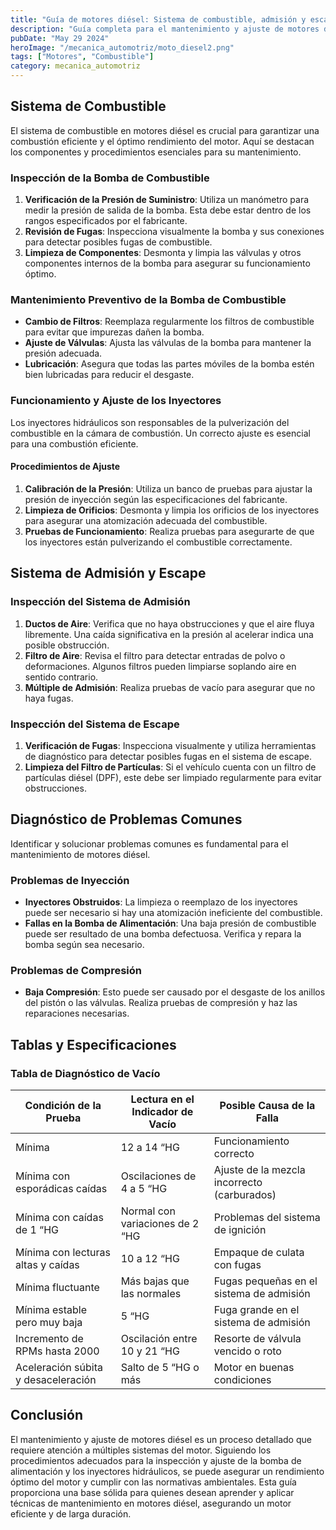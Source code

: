 ```yaml
---
title: "Guía de motores diésel: Sistema de combustible, admisión y escape"
description: "Guía completa para el mantenimiento y ajuste de motores diésel. Aprende sobre sistemas de combustible, admisión y escape con procedimientos detallados y prácticos, diseñados para mejorar el rendimiento del motor y asegurar su eficiencia."
pubDate: "May 29 2024"
heroImage: "/mecanica_automotriz/moto_diesel2.png"
tags: ["Motores", "Combustible"]
category: mecanica_automotriz
---
```


## Sistema de Combustible

El sistema de combustible en motores diésel es crucial para garantizar una combustión eficiente y el óptimo rendimiento del motor. Aquí se destacan los componentes y procedimientos esenciales para su mantenimiento.

### Inspección de la Bomba de Combustible

1. **Verificación de la Presión de Suministro**: Utiliza un manómetro para medir la presión de salida de la bomba. Esta debe estar dentro de los rangos especificados por el fabricante.
2. **Revisión de Fugas**: Inspecciona visualmente la bomba y sus conexiones para detectar posibles fugas de combustible.
3. **Limpieza de Componentes**: Desmonta y limpia las válvulas y otros componentes internos de la bomba para asegurar su funcionamiento óptimo.

### Mantenimiento Preventivo de la Bomba de Combustible

- **Cambio de Filtros**: Reemplaza regularmente los filtros de combustible para evitar que impurezas dañen la bomba.
- **Ajuste de Válvulas**: Ajusta las válvulas de la bomba para mantener la presión adecuada.
- **Lubricación**: Asegura que todas las partes móviles de la bomba estén bien lubricadas para reducir el desgaste.

### Funcionamiento y Ajuste de los Inyectores

Los inyectores hidráulicos son responsables de la pulverización del combustible en la cámara de combustión. Un correcto ajuste es esencial para una combustión eficiente.

#### Procedimientos de Ajuste

1. **Calibración de la Presión**: Utiliza un banco de pruebas para ajustar la presión de inyección según las especificaciones del fabricante.
2. **Limpieza de Orificios**: Desmonta y limpia los orificios de los inyectores para asegurar una atomización adecuada del combustible.
3. **Pruebas de Funcionamiento**: Realiza pruebas para asegurarte de que los inyectores están pulverizando el combustible correctamente.

## Sistema de Admisión y Escape

### Inspección del Sistema de Admisión

1. **Ductos de Aire**: Verifica que no haya obstrucciones y que el aire fluya libremente. Una caída significativa en la presión al acelerar indica una posible obstrucción.
2. **Filtro de Aire**: Revisa el filtro para detectar entradas de polvo o deformaciones. Algunos filtros pueden limpiarse soplando aire en sentido contrario.
3. **Múltiple de Admisión**: Realiza pruebas de vacío para asegurar que no haya fugas.

### Inspección del Sistema de Escape

1. **Verificación de Fugas**: Inspecciona visualmente y utiliza herramientas de diagnóstico para detectar posibles fugas en el sistema de escape.
2. **Limpieza del Filtro de Partículas**: Si el vehículo cuenta con un filtro de partículas diésel (DPF), este debe ser limpiado regularmente para evitar obstrucciones.

## Diagnóstico de Problemas Comunes

Identificar y solucionar problemas comunes es fundamental para el mantenimiento de motores diésel.

### Problemas de Inyección

- **Inyectores Obstruidos**: La limpieza o reemplazo de los inyectores puede ser necesario si hay una atomización ineficiente del combustible.
- **Fallas en la Bomba de Alimentación**: Una baja presión de combustible puede ser resultado de una bomba defectuosa. Verifica y repara la bomba según sea necesario.

### Problemas de Compresión

- **Baja Compresión**: Esto puede ser causado por el desgaste de los anillos del pistón o las válvulas. Realiza pruebas de compresión y haz las reparaciones necesarias.

## Tablas y Especificaciones

### Tabla de Diagnóstico de Vacío

| Condición de la Prueba              | Lectura en el Indicador de Vacío | Posible Causa de la Falla                   |
| ----------------------------------- | -------------------------------- | ------------------------------------------- |
| Mínima                              | 12 a 14 “HG                      | Funcionamiento correcto                     |
| Mínima con esporádicas caídas       | Oscilaciones de 4 a 5 “HG        | Ajuste de la mezcla incorrecto (carburados) |
| Mínima con caídas de 1 “HG          | Normal con variaciones de 2 “HG  | Problemas del sistema de ignición           |
| Mínima con lecturas altas y caídas  | 10 a 12 “HG                      | Empaque de culata con fugas                 |
| Mínima fluctuante                   | Más bajas que las normales       | Fugas pequeñas en el sistema de admisión    |
| Mínima estable pero muy baja        | 5 “HG                            | Fuga grande en el sistema de admisión       |
| Incremento de RPMs hasta 2000       | Oscilación entre 10 y 21 “HG     | Resorte de válvula vencido o roto           |
| Aceleración súbita y desaceleración | Salto de 5 “HG o más             | Motor en buenas condiciones                 |

## Conclusión

El mantenimiento y ajuste de motores diésel es un proceso detallado que requiere atención a múltiples sistemas del motor. Siguiendo los procedimientos adecuados para la inspección y ajuste de la bomba de alimentación y los inyectores hidráulicos, se puede asegurar un rendimiento óptimo del motor y cumplir con las normativas ambientales. Esta guía proporciona una base sólida para quienes desean aprender y aplicar técnicas de mantenimiento en motores diésel, asegurando un motor eficiente y de larga duración.
